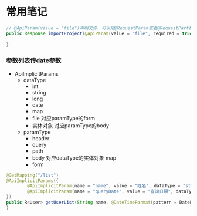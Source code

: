 # 常用笔记

```java
// @ApiParam(value = "file")声明文件，可以用@RequestParam或者@RequestPart标识文件
public Response importProject(@ApiParam(value = "file", required = true) @NotNull(message = "file不能为空") @RequestParam MultipartFile file) {
    
}
```

### 参数列表传date参数

* ApiImplicitParams
   * dataType
     * int
     * string
     * long
     * date
     * map
     * file 对应paramType的form
     * 实体对象 对应paramType的body
   * paramType
     * header
     * query
     * path
     * body 对应dataType的实体对象 map
     * form 

```java
@GetMapping("/list")
@ApiImplicitParams({
        @ApiImplicitParam(name = "name", value = "姓名", dataType = "string", required = false),
        @ApiImplicitParam(name = "queryDate", value = "查询日期", dataType = "date", example = "2022-11-14", required = false)
})
public R<User> getUserList(String name, @DateTimeFormat(pattern = DatePatternConst.YYYY_MM_DD) Date queryDate) {
}
```
